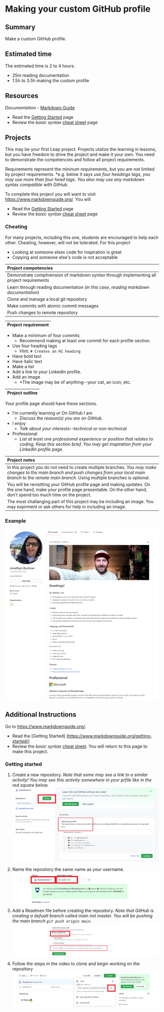 #  Making your custom GitHub profile

## Summary
Make a custom GitHub profile.

## Estimated time
The estimated time is 2 to 4 hours.
- 25m reading documentation
- 1.5h to 3.5h making the custom profile

## Resources
*Documentation* - [Markdown Guide](https://www.markdownguide.org/)
- Read the [Getting Started](https://www.markdownguide.org/getting-started/) page
- Review the *basic syntax* [cheat sheet](https://www.markdownguide.org/cheat-sheet/) page


## Projects
This may be your first Leap project.  Projects utalize the learning in lessons, but you have freedom to drive the project and make it your own. You need to demonstrate the competencies and follow all project requirements.

Requirements represent the mininum requirements, but you are not limited by project requirements. *e.g. below it says *use four headings tags, you may use more than four head tags. You also may use any markdown syntax compatible with GitHub.*

To complete this project you will want to visit https://www.markdownguide.org/.  You will
- Read the [Getting Started](https://www.markdownguide.org/getting-started/) page
- Review the *basic syntax* [cheat sheet](https://www.markdownguide.org/cheat-sheet/) page

### Cheating
For many projects, including this one, students are encouraged to help each other.  Cheating, however, will not be tolerated.  For this project 
- Looking at someone elses code for inspiration is great
- Copying and someone else's code is not acceptable

| Project competencies |
| :-- |
| Demonstrate comphrension of markdown syntax through implementing all project requirements |
| Learn through reading documentation (*in this case, reading markdown documentation*)  |
| Clone and manage a local git repository |
| Make commits with atomic commit messages |
| Push changes to remote repository |

| Project requirement |
| :-- |
- Make a minimum of four commits
  - Recommend making at least one commit for each profile section.
- Use four heading tags 
  - Hint: `# Creates an H1 heading` 
- Have bold text
- Have italic text
- Make a list
- Add a link to your LinkedIn profile.
- Add an image
  - *The image may be of anything--your cat, an icon, etc.
  
| Project outline |
| :-- |
Your profile page should have these sections.
- I’m currently learning *or* On GitHub I am
  - *Discuss the reason(s) you are on GitHub.*
- I enjoy
  - *Talk about your interests--technical or non-technical*
- Professional
  - *List at least one professional experience or position that relates to coding.  Keep this section brief.  You may get inspiration from your LinkedIn profile page.* 

| Project notes |
| :-- |
|In this project you do not need to create multiple branches.  *You may make changes to the main branch and push changes from your local main branch to the remote main branch.*  Using multiple branches is optional. |
| You will be revisitting your GitHub profile page and making updates.  On the one hand, make your profile page presentable.  On the other hand, don't spend too much time on the project. |
| The most challanging part of this project may be including an image.  You may expirment or ask others for help in including an image. |

### Example
![Jonathan Profile Example](./img/profile-page.png)

## Additional Instructions
Go to https://www.markdownguide.org/.  
- Read the [Getting Started] (https://www.markdownguide.org/getting-started/)
- Review the *basic syntax* [cheat sheet](https://www.markdownguide.org/cheat-sheet/).  You will return to this page to make this project.

### Getting started
1) Create a new repository. *Note that some may see a link to a similar activity! You may see this activity somewhere in your prfile like in the red square below.*
![GitHub page](./img/profile-activity.png)

2) Name the repository the same name as your username. 
![GitHub page](./img/create-a-repository-same-as-username.png)

3) Add a Readmen file before creating the repository.  *Note that GitHub is creating a defualt branch called *main* not *master*.  You will be pushing the main branch `git push origin main`.*
![GitHub page](./img/make-with-readme.png)

4) Follow the steps in the video to clone and begin working on the repository
![GitHub page](./img/clone-repository.png)

